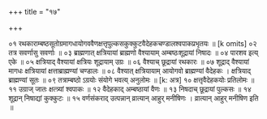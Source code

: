 +++
title = "१७"

+++

०१  रथकाराम्बष्ठसूतोग्रमागधायोगववैणक्षत्तृपुल्कसकुक्कुटवैदेहकचण्डालश्वपाकप्रभृतयः ॥ [k omits]
०२  तत्र सवर्णासु सवर्णाः ॥
०३  ब्राह्मणात् क्षत्रियायां ब्राह्मणो वैश्यायाम् अम्बष्ठःशूद्रायां निषादः ॥
०४  पारशव इत्य् एके ॥
०५  क्षत्रियाद् वैश्यायां क्षत्रियः शूद्रायाम् उग्रः ॥
०६  वैश्याच् छूद्रायां रथकारः ॥
०७  शूद्राद् वैश्यायां मागधः क्षत्रियायां क्षत्ताब्राह्मण्यां चण्डालः ॥
०८  वैश्यात् क्षत्रियायाम् आयोगवो ब्राह्मण्यां वैदेहकः । क्षत्रियाद् ब्राह्मण्यां सूतः ॥
०९  तत्राम्बष्ठो ऽग्रयोः संयोगे भवत्य् अनुलोमः ॥ [k: अत्र]
१०  क्षत्तृवैदेहकयोः प्रतिलोमः ॥
११  उग्राज् जातः क्षत्त्र्यां श्वपाकः ॥
१२  वैदेहकाद् अम्बष्ठायां वैणः ॥
१३  निषदाच् छूद्रायां पुल्कसः ॥
१४  शूद्रान् निषाद्यां कुक्कुटः ॥
१५  वर्णसंकराद् उत्पन्नान् व्रात्यान् आहुर् मनीषिणः । व्रात्यान् आहुर् मनीषिण इति ॥
